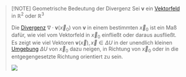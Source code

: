 >[!NOTE] Geometrische Bedeutung der Divergenz
>Sei $\boldsymbol{v}$ ein [Vektorfeld](../Vektorfeld.md) in $\mathbb{R}^2$ oder $\mathbb{R}^3$
>
>Die [Divergenz](Divergenz.md) $\nabla\cdot \boldsymbol{v}(\vec{x}_0)$ von $\boldsymbol{v}$ in einem bestimmten $\vec{x}_0$ ist ein Maß dafür, wie viel vom Vektorfeld in $\vec{x}_0$ einfließt oder daraus ausfließt. Es zeigt wie viel Vektoren $\boldsymbol{v}(\vec{x}), \vec{x}\in \Delta U$ in der unendlich kleinen [Umgebung](../../../../../Topologie/Umgebung.md) $\Delta U$ von $\vec{x}_0$ dazu neigen, in Richtung von $\vec{x}_0$ oder in die entgegengesetzte Richtung orientiert zu sein.
>
>![](Resources/Geometrische%20Divergenz.png)